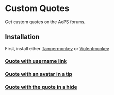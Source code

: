# Custom Quotes

Get custom quotes on the AoPS forums.

## Installation

First, install either <a href='https://www.tampermonkey.net/' target='_blank'>Tampermonkey</a> or <a href='https://violentmonkey.github.io/get-it/' target='_blank'>Violentmonkey</a>

### <a href="../../../raw/master/Custom-Quotes/quotes-link.user.js">Quote with username link</a>

### <a href="../../../raw/master/Custom-Quotes/quotes-avatar.user.js">Quote with an avatar in a tip</a>

### <a href="../../../raw/master/Custom-Quotes/quotes-hide.user.js">Quote with the quote in a hide</a>
